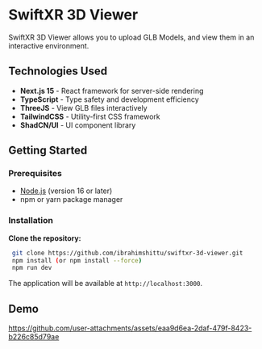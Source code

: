 # SwiftXR 3D Viewer

SwiftXR 3D Viewer allows you to upload GLB Models, and view them in an interactive environment.

## Technologies Used

- **Next.js 15** - React framework for server-side rendering
- **TypeScript** - Type safety and development efficiency
- **ThreeJS** - View GLB files interactively
- **TailwindCSS** - Utility-first CSS framework
- **ShadCN/UI** - UI component library

## Getting Started

### Prerequisites

- [Node.js](https://nodejs.org/) (version 16 or later)
- npm or yarn package manager

### Installation

**Clone the repository:**

```bash
 git clone https://github.com/ibrahimshittu/swiftxr-3d-viewer.git
 npm install (or npm install --force)
 npm run dev
```

The application will be available at `http://localhost:3000`.

## Demo



https://github.com/user-attachments/assets/eaa9d6ea-2daf-479f-8423-b226c85d79ae


